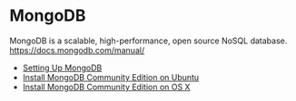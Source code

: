 # MongoDB

MongoDB is a scalable, high-performance, open source NoSQL database. https://docs.mongodb.com/manual/

* [Setting Up MongoDB](https://community.c9.io/t/setting-up-mongodb/1717)
* [Install MongoDB Community Edition on Ubuntu](https://docs.mongodb.com/manual/tutorial/install-mongodb-on-ubuntu/)
* [Install MongoDB Community Edition on OS X](https://docs.mongodb.com/manual/tutorial/install-mongodb-on-os-x/)